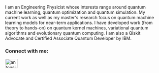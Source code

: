 I am an Engineering Physicist whose interests range around quantum machine learning, quantum optimization and quantum simulation. My current work as well as my master's research focus on quantum machine learning models for near-term applications. I have developed work (from theory to hands-on) on quantum kernel machines, variational quantum algorithms and evolutionary quantum computing. I am also a Qiskit Advocate and Certified Associate Quantum Developer by IBM.


<h3 align="left">Connect with me:</h3>
<p align="left">
<a href="https://linkedin.com/in/antonsimen" target="blank"><img align="center" src="https://raw.githubusercontent.com/rahuldkjain/github-profile-readme-generator/master/src/images/icons/Social/linked-in-alt.svg" alt="antonsimen" height="30" width="40" /></a>
</p>
